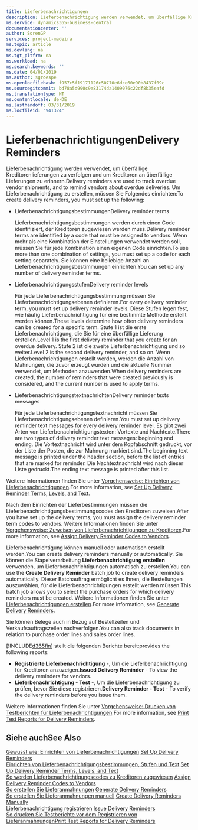 ```yaml
---
title: Lieferbenachrichtigungen
description: Lieferbenachrichtigung werden verwendet, um überfällige Kreditorenlieferungen zu verfolgen und um  Kreditoren an überfällige Lieferungen zu erinnern.
ms.service: dynamics365-business-central
documentationcenter: ''
author: SorenGP
services: project-madeira
ms.topic: article
ms.devlang: na
ms.tgt_pltfrm: na
ms.workload: na
ms.search.keywords: ''
ms.date: 04/01/2019
ms.author: sgroespe
ms.openlocfilehash: f957c5f19171126c50770e6dce60e90b8437f09c
ms.sourcegitcommit: bd78a5d990c9e83174da1409076c22df8b35eafd
ms.translationtype: HT
ms.contentlocale: de-DE
ms.lasthandoff: 03/31/2019
ms.locfileid: "941324"
---
```

# <a name="delivery-reminders"></a><span data-ttu-id="5afb2-103">Lieferbenachrichtigungen</span><span class="sxs-lookup"><span data-stu-id="5afb2-103">Delivery Reminders</span></span>
<span data-ttu-id="5afb2-104">Lieferbenachrichtigung werden verwendet, um überfällige Kreditorenlieferungen zu verfolgen und um  Kreditoren an überfällige Lieferungen zu erinnern.</span><span class="sxs-lookup"><span data-stu-id="5afb2-104">Delivery reminders are used to track overdue vendor shipments, and to remind vendors about overdue deliveries.</span></span> <span data-ttu-id="5afb2-105">Um Lieferbenachrichtigung zu erstellen, müssen Sie Folgendes einrichten:</span><span class="sxs-lookup"><span data-stu-id="5afb2-105">To create delivery reminders, you must set up the following:</span></span>  

- <span data-ttu-id="5afb2-106">Lieferbenachrichtigungsbestimmungen</span><span class="sxs-lookup"><span data-stu-id="5afb2-106">Delivery reminder terms</span></span>  

    <span data-ttu-id="5afb2-107">Lieferbenachrichtigungsbestimmungen werden durch einen Code identifiziert, der Kreditoren zugewiesen werden muss.</span><span class="sxs-lookup"><span data-stu-id="5afb2-107">Delivery reminder terms are identified by a code that must be assigned to vendors.</span></span> <span data-ttu-id="5afb2-108">Wenn mehr als eine Kombination der Einstellungen verwendet werden soll, müssen Sie für jede Kombination einen eigenen Code einrichten.</span><span class="sxs-lookup"><span data-stu-id="5afb2-108">To use more than one combination of settings, you must set up a code for each setting separately.</span></span> <span data-ttu-id="5afb2-109">Sie können eine beliebige Anzahl an Lieferbenachrichtigungsbestimmungen einrichten.</span><span class="sxs-lookup"><span data-stu-id="5afb2-109">You can set up any number of delivery reminder terms.</span></span>  

- <span data-ttu-id="5afb2-110">Lieferbenachrichtigungsstufen</span><span class="sxs-lookup"><span data-stu-id="5afb2-110">Delivery reminder levels</span></span>  

    <span data-ttu-id="5afb2-111">Für jede Lieferbenachrichtigungsbestimmung müssen Sie Lieferbenachrichtigungsebenen definieren.</span><span class="sxs-lookup"><span data-stu-id="5afb2-111">For every delivery reminder term, you must set up delivery reminder levels.</span></span> <span data-ttu-id="5afb2-112">Diese Stufen legen fest, wie häufig Lieferbenachrichtigung für eine bestimmte Methode erstellt werden können.</span><span class="sxs-lookup"><span data-stu-id="5afb2-112">These levels determine how often delivery reminders can be created for a specific term.</span></span> <span data-ttu-id="5afb2-113">Stufe 1 ist die erste Lieferbenachrichtigung, die Sie für eine überfällige Lieferung erstellen.</span><span class="sxs-lookup"><span data-stu-id="5afb2-113">Level 1 is the first delivery reminder that you create for an overdue delivery.</span></span> <span data-ttu-id="5afb2-114">Stufe 2 ist die zweite Lieferbenachrichtigung und so weiter.</span><span class="sxs-lookup"><span data-stu-id="5afb2-114">Level 2 is the second delivery reminder, and so on.</span></span> <span data-ttu-id="5afb2-115">Wenn Lieferbenachrichtigungen erstellt werden, werden die Anzahl von Mahnungen, die zuvor erzeugt wurden und die aktuelle Nummer verwendet, um Methoden anzuwenden.</span><span class="sxs-lookup"><span data-stu-id="5afb2-115">When delivery reminders are created, the number of reminders that were created previously is considered, and the current number is used to apply terms.</span></span>  

- <span data-ttu-id="5afb2-116">Lieferbenachrichtigungstextnachrichten</span><span class="sxs-lookup"><span data-stu-id="5afb2-116">Delivery reminder texts messages</span></span>  

    <span data-ttu-id="5afb2-117">Für jede Lieferbenachrichtigungstextnachricht müssen Sie Lieferbenachrichtigungsebenen definieren.</span><span class="sxs-lookup"><span data-stu-id="5afb2-117">You must set up delivery reminder text messages for every delivery reminder level.</span></span> <span data-ttu-id="5afb2-118">Es gibt zwei Arten von Lieferbenachrichtigungstexten: Vortexte und Nachtexte.</span><span class="sxs-lookup"><span data-stu-id="5afb2-118">There are two types of delivery reminder text messages: beginning and ending.</span></span> <span data-ttu-id="5afb2-119">Die Vortextnachricht wird unter dem Kopfabschnitt gedruckt, vor der Liste der Posten, die zur Mahnung markiert sind.</span><span class="sxs-lookup"><span data-stu-id="5afb2-119">The beginning text message is printed under the header section, before the list of entries that are marked for reminder.</span></span> <span data-ttu-id="5afb2-120">Die Nachtextnachricht wird nach dieser Liste gedruckt.</span><span class="sxs-lookup"><span data-stu-id="5afb2-120">The ending text message is printed after this list.</span></span>  

<span data-ttu-id="5afb2-121">Weitere Informationen finden Sie unter [Vorgehensweise: Einrichten von Lieferbenachrichtigungen](how-to-set-up-delivery-reminder-terms-levels-and-text.md).</span><span class="sxs-lookup"><span data-stu-id="5afb2-121">For more information, see [Set Up Delivery Reminder Terms, Levels, and Text](how-to-set-up-delivery-reminder-terms-levels-and-text.md).</span></span>  

<span data-ttu-id="5afb2-122">Nach dem Einrichten der Lieferbestimmungen müssen die Lieferbenachrichtigungsbestimmungscodes den Kreditoren zuweisen.</span><span class="sxs-lookup"><span data-stu-id="5afb2-122">After you have set up the delivery terms, you must assign the delivery reminder term codes to vendors.</span></span> <span data-ttu-id="5afb2-123">Weitere Informationen finden Sie unter [Vorgehensweise: Zuweisen von Lieferbenachrichtigungen zu Kreditoren](how-to-assign-delivery-reminder-codes-to-vendors.md).</span><span class="sxs-lookup"><span data-stu-id="5afb2-123">For more information, see [Assign Delivery Reminder Codes to Vendors](how-to-assign-delivery-reminder-codes-to-vendors.md).</span></span>  

<span data-ttu-id="5afb2-124">Lieferbenachrichtigung können manuell oder automatisch erstellt werden.</span><span class="sxs-lookup"><span data-stu-id="5afb2-124">You can create delivery reminders manually or automatically.</span></span> <span data-ttu-id="5afb2-125">Sie können die Stapelverarbeitung **Lieferbenachrichtigung erstellen** verwenden, um Lieferbenachrichtigungen automatisch zu erstellen.</span><span class="sxs-lookup"><span data-stu-id="5afb2-125">You can use the **Create Delivery Reminder** batch job to create delivery reminders automatically.</span></span> <span data-ttu-id="5afb2-126">Dieser Batchauftrag ermöglicht es Ihnen, die Bestellungen auszuwählen, für die Lieferbenachrichtigungen erstellt werden müssen.</span><span class="sxs-lookup"><span data-stu-id="5afb2-126">This batch job allows you to select the purchase orders for which delivery reminders must be created.</span></span> <span data-ttu-id="5afb2-127">Weitere Informationen finden Sie unter [Lieferbenachrichtigungen erstellen](how-to-issue-delivery-reminders.md).</span><span class="sxs-lookup"><span data-stu-id="5afb2-127">For more information, see [Generate Delivery Reminders](how-to-issue-delivery-reminders.md).</span></span>  

<span data-ttu-id="5afb2-128">Sie können Belege auch in Bezug auf Bestellzeilen und Verkaufsauftragszeilen nachverfolgen.</span><span class="sxs-lookup"><span data-stu-id="5afb2-128">You can also track documents in relation to purchase order lines and sales order lines.</span></span>  

[!INCLUDE[d365fin](../../includes/d365fin_md.md)] <span data-ttu-id="5afb2-129">stellt die folgenden Berichte bereit:</span><span class="sxs-lookup"><span data-stu-id="5afb2-129">provides the following reports:</span></span>  

- <span data-ttu-id="5afb2-130">**Registrierte Lieferbenachrichtigung** -, Um die Lieferbenachrichtigung für Kreditoren anzuzeigen.</span><span class="sxs-lookup"><span data-stu-id="5afb2-130">**Issued Delivery Reminder** - To view the delivery reminders for vendors.</span></span>  
- <span data-ttu-id="5afb2-131">**Lieferbenachrichtigung - Test** -, Um die Lieferbenachrichtigung zu prüfen, bevor Sie diese registrieren.</span><span class="sxs-lookup"><span data-stu-id="5afb2-131">**Delivery Reminder - Test** - To verify the delivery reminders before you issue them.</span></span>  

<span data-ttu-id="5afb2-132">Weitere Informationen finden Sie unter [Vorgehensweise: Drucken von Testberichten für  Lieferbenachrichtigungen](how-to-print-test-reports-for-delivery-reminders.md).</span><span class="sxs-lookup"><span data-stu-id="5afb2-132">For more information, see [Print Test Reports for Delivery Reminders](how-to-print-test-reports-for-delivery-reminders.md).</span></span>  

## <a name="see-also"></a><span data-ttu-id="5afb2-133">Siehe auch</span><span class="sxs-lookup"><span data-stu-id="5afb2-133">See Also</span></span>  
 <span data-ttu-id="5afb2-134">[Gewusst wie: Einrichten von Lieferbenachrichtigungen](how-to-set-up-delivery-reminders.md) </span><span class="sxs-lookup"><span data-stu-id="5afb2-134">[Set Up Delivery Reminders](how-to-set-up-delivery-reminders.md) </span></span>  
 <span data-ttu-id="5afb2-135">[Einrichten von Lieferbenachrichtigungsbestimmungen, Stufen und Text](how-to-set-up-delivery-reminder-terms-levels-and-text.md) </span><span class="sxs-lookup"><span data-stu-id="5afb2-135">[Set Up Delivery Reminder Terms, Levels, and Text](how-to-set-up-delivery-reminder-terms-levels-and-text.md) </span></span>  
 <span data-ttu-id="5afb2-136">[So werden Lieferbenachrichtigungscodes zu Kreditoren zugewiesen](how-to-assign-delivery-reminder-codes-to-vendors.md) </span><span class="sxs-lookup"><span data-stu-id="5afb2-136">[Assign Delivery Reminder Codes to Vendors](how-to-assign-delivery-reminder-codes-to-vendors.md) </span></span>  
 <span data-ttu-id="5afb2-137">[So erstellen Sie Lieferanmahnungen](how-to-generate-delivery-reminders.md) </span><span class="sxs-lookup"><span data-stu-id="5afb2-137">[Generate Delivery Reminders](how-to-generate-delivery-reminders.md) </span></span>  
 <span data-ttu-id="5afb2-138">[So erstellen Sie Lieferanmahnungen manuell](how-to-create-delivery-reminders-manually.md) </span><span class="sxs-lookup"><span data-stu-id="5afb2-138">[Create Delivery Reminders Manually](how-to-create-delivery-reminders-manually.md) </span></span>  
 <span data-ttu-id="5afb2-139">[Lieferbenachrichtigung registrieren](how-to-issue-delivery-reminders.md) </span><span class="sxs-lookup"><span data-stu-id="5afb2-139">[Issue Delivery Reminders](how-to-issue-delivery-reminders.md) </span></span>  
 [<span data-ttu-id="5afb2-140">So drucken Sie Testberichte vor dem Registrieren von Lieferanmahnungen</span><span class="sxs-lookup"><span data-stu-id="5afb2-140">Print Test Reports for Delivery Reminders</span></span>](how-to-print-test-reports-for-delivery-reminders.md)
